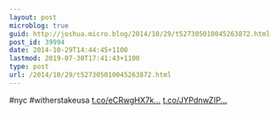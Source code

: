 ```yaml
---
layout: post
microblog: true
guid: http://joshua.micro.blog/2014/10/29/t527305010045263872.html
post_id: 39994
date: 2014-10-29T14:44:45+1100
lastmod: 2019-07-30T17:41:43+1100
type: post
url: /2014/10/29/t527305010045263872.html
---
```

#nyc #witherstakeusa [t.co/eCRwgHX7k...](http://t.co/eCRwgHX7kX) [t.co/JYPdnwZIP...](http://t.co/JYPdnwZIPt)
